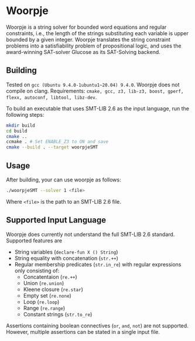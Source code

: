 # Woorpje

Woorpje is a string solver for bounded word equations and regular constraints, i.e., the length of the strings substituting each variable is upper bounded by a given integer. Woorpje translates the string constraint problems into a satisfiability problem of propositional logic, and uses the award-winning SAT-solver Glucose as its SAT-Solving backend.

## Building

Tested on `gcc (Ubuntu 9.4.0-1ubuntu1~20.04) 9.4.0`.
Woorpje does not compile on clang.
Requirements: `cmake, gcc, z3, lib-z3, boost, gperf, flexx, autoconf, libtool, libz-dev`.

To build an executable that uses  SMT-LIB 2.6 as the input language, run the following steps:

```sh
mkdir build
cd build
cmake ..
ccmake . # Set ENABLE_Z3 to ON and save
cmake --build . --target woorpjeSMT
```

## Usage

After building, your can use woorpje as follows:

```sh
./woorpjeSMT --solver 1 <file>
```

Where `<file>` is the path to an SMT-LIB 2.6 file.

## Supported Input Language

Woorpje does currently not understand the full SMT-LIB 2.6 standard.
Supported features are

- String variables (`declare-fun X () String`)
- String equality with concatenation (`str.++`)
- Regular membership predicates (`str.in_re`) with regular expressions only consisting of:
  - Concatentaion (`re.++`)
  - Union (`re.union`)
  - Kleene closure (`re.star`)
  - Empty set (`re.none`)
  - Loop (`re.loop`)
  - Range (`re.range`)
  - Constant strings (`str.to_re`)

Assertions containing boolean connectives (`or`, `and`, `not`) are not supported.
However, multiple assertions can be stated in a single input file.
